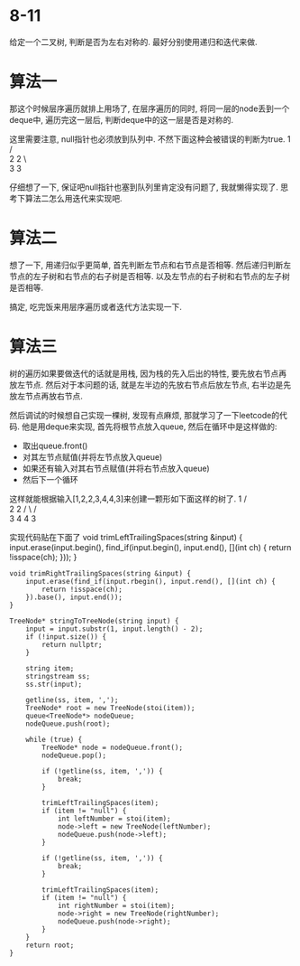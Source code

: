 # 8-11

给定一个二叉树, 判断是否为左右对称的.
最好分别使用递归和迭代来做.

# 算法一

那这个时候层序遍历就排上用场了, 在层序遍历的同时, 将同一层的node丢到一个deque中, 遍历完这一层后, 判断deque中的这一层是否是对称的.

这里需要注意, null指针也必须放到队列中. 不然下面这种会被错误的判断为true.
    1
   / \
  2   2
   \   \
   3    3

仔细想了一下, 保证吧null指针也塞到队列里肯定没有问题了, 我就懒得实现了. 思考下算法二怎么用迭代来实现吧.

# 算法二

想了一下, 用递归似乎更简单, 首先判断左节点和右节点是否相等.
然后递归判断左节点的左子树和右节点的右子树是否相等.
以及左节点的右子树和右节点的左子树是否相等.

搞定, 吃完饭来用层序遍历或者迭代方法实现一下.

# 算法三

树的遍历如果要做迭代的话就是用栈, 因为栈的先入后出的特性, 要先放右节点再放左节点.
然后对于本问题的话, 就是左半边的先放右节点后放左节点, 右半边是先放左节点再放右节点.

然后调试的时候想自己实现一棵树, 发现有点麻烦, 那就学习了一下leetcode的代码.
他是用deque来实现, 首先将根节点放入queue, 然后在循环中是这样做的:
- 取出queue.front()
- 对其左节点赋值(并将左节点放入queue)
- 如果还有输入对其右节点赋值(并将右节点放入queue)
- 然后下一个循环

这样就能根据输入[1,2,2,3,4,4,3]来创建一颗形如下面这样的树了.
    1
   / \
  2   2
 / \ / \
3  4 4  3

实现代码贴在下面了
    void trimLeftTrailingSpaces(string &input) {
        input.erase(input.begin(), find_if(input.begin(), input.end(), [](int ch) {
            return !isspace(ch);
        }));
    }

    void trimRightTrailingSpaces(string &input) {
        input.erase(find_if(input.rbegin(), input.rend(), [](int ch) {
            return !isspace(ch);
        }).base(), input.end());
    }

    TreeNode* stringToTreeNode(string input) {
        input = input.substr(1, input.length() - 2);
        if (!input.size()) {
            return nullptr;
        }

        string item;
        stringstream ss;
        ss.str(input);

        getline(ss, item, ',');
        TreeNode* root = new TreeNode(stoi(item));
        queue<TreeNode*> nodeQueue;
        nodeQueue.push(root);

        while (true) {
            TreeNode* node = nodeQueue.front();
            nodeQueue.pop();

            if (!getline(ss, item, ',')) {
                break;
            }

            trimLeftTrailingSpaces(item);
            if (item != "null") {
                int leftNumber = stoi(item);
                node->left = new TreeNode(leftNumber);
                nodeQueue.push(node->left);
            }

            if (!getline(ss, item, ',')) {
                break;
            }

            trimLeftTrailingSpaces(item);
            if (item != "null") {
                int rightNumber = stoi(item);
                node->right = new TreeNode(rightNumber);
                nodeQueue.push(node->right);
            }
        }
        return root;
    }